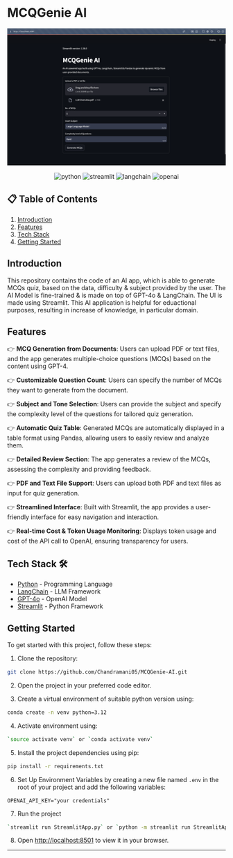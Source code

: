 # MCQGenie AI

![Preview Image](data/Preview.png)

<div align="center">
    <img src="https://img.shields.io/badge/Python-FFD43B?style=for-the-badge&logo=python&logoColor=blue" alt="python" />
    <img src="https://img.shields.io/badge/Streamlit-FF4B4B?style=for-the-badge&logo=Streamlit&logoColor=white" alt="streamlit" />
    <img src="https://img.shields.io/badge/langchain-1C3C3C?style=for-the-badge&logo=langchain&logoColor=white" alt="langchain" />
    <img src="https://img.shields.io/badge/ChatGPT-74aa9c?style=for-the-badge&logo=openai&logoColor=white" alt="openai" />
</div>

## 📋 <a name="table">Table of Contents</a>

1. [Introduction](#introduction)
2. [Features](#features)
3. [Tech Stack](#tech-stack)
4. [Getting Started](#quick-start)

## <a name="introduction">Introduction</a>

This repository contains the code of an AI app, which is able to generate MCQs quiz, based on the data, difficulty & subject provided by the user. The AI Model is fine-trained & is made on top of GPT-4o & LangChain. The UI is made using Streamlit. This AI application is helpful for eduactional purposes, resulting in increase of knowledge, in particular domain.

## <a name="features">Features</a>

👉 **MCQ Generation from Documents**: Users can upload PDF or text files, and the app generates multiple-choice questions (MCQs) based on the content using GPT-4.

👉 **Customizable Question Count**: Users can specify the number of MCQs they want to generate from the document.

👉 **Subject and Tone Selection**: Users can provide the subject and specify the complexity level of the questions for tailored quiz generation.

👉 **Automatic Quiz Table**: Generated MCQs are automatically displayed in a table format using Pandas, allowing users to easily review and analyze them.

👉 **Detailed Review Section**: The app generates a review of the MCQs, assessing the complexity and providing feedback.

👉 **PDF and Text File Support**: Users can upload both PDF and text files as input for quiz generation.

👉 **Streamlined Interface**: Built with Streamlit, the app provides a user-friendly interface for easy navigation and interaction.

👉 **Real-time Cost & Token Usage Monitoring**: Displays token usage and cost of the API call to OpenAI, ensuring transparency for users.

## <a name="tech-stack">Tech Stack 🛠️</a>

- [Python](https://www.python.org/) - Programming Language
- [LangChain](https://www.langchain.com/) - LLM Framework
- [GPT-4o](https://openai.com/index/hello-gpt-4o/) - OpenAI Model
- [Streamlit](https://streamlit.io/) - Python Framework

## <a name="#quick-start">Getting Started</a>

To get started with this project, follow these steps:

1. Clone the repository:

```bash
git clone https://github.com/Chandramani05/MCQGenie-AI.git
```

2. Open the project in your preferred code editor.

3. Create a virtual environment of suitable python version using:

```bash
conda create -n venv python=3.12
```

4. Activate environment using:

```bash
`source activate venv` or `conda activate venv`
```

5. Install the project dependencies using pip:

```bash
pip install -r requirements.txt
```

6. Set Up Environment Variables by creating a new file named `.env` in the root of your project and add the following variables:

```env
OPENAI_API_KEY="your credentials"

```

7. Run the project

```bash
`streamlit run StreamlitApp.py` or `python -m streamlit run StreamlitApp.py`
```

8. Open [http://localhost:8501](http://localhost:8501) to view it in your browser.


---

<!----->
